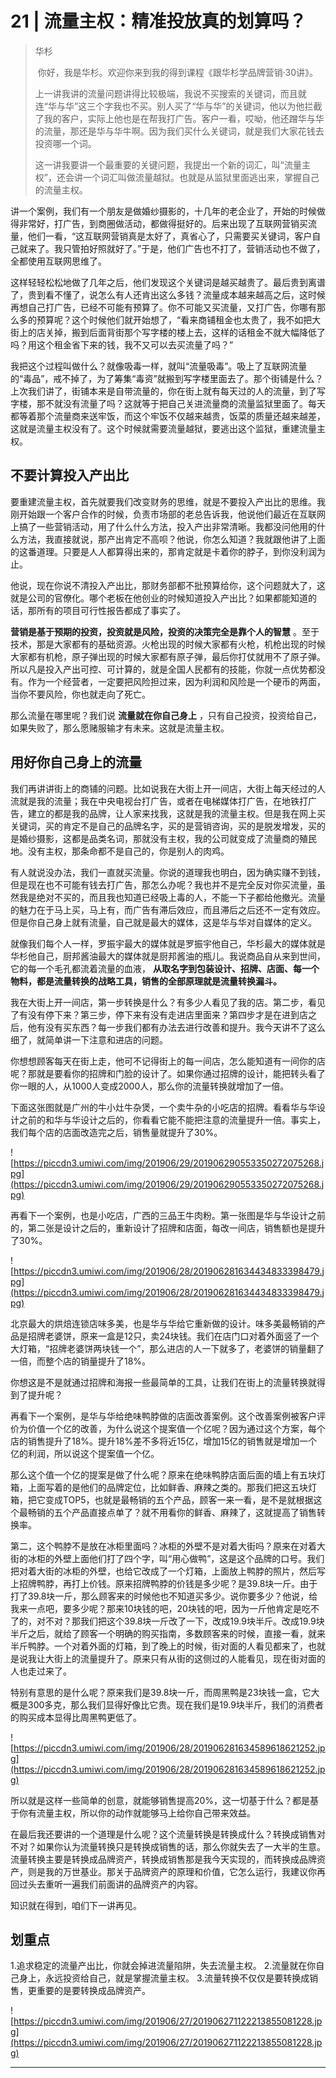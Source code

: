 # 21 | 流量主权：精准投放真的划算吗？

> 华杉
> 
>  你好，我是华杉。欢迎你来到我的得到课程《跟华杉学品牌营销·30讲》。
> 
> 上一讲我讲的流量问题讲得比较极端，我说不买搜索的关键词，而且就连“华与华”这三个字我也不买。别人买了“华与华”的关键词，他以为他拦截了我的客户，实际上他也是在帮我打广告。客户一看，哎呦，他还蹭华与华的流量，那还是华与华牛啊。因为我们买什么关键词，就是我们大家花钱去投资哪一个词。
> 
> 这一讲我要讲一个最重要的关键问题，我提出一个新的词汇，叫“流量主权”，还会讲一个词汇叫做流量越狱。也就是从监狱里面逃出来，掌握自己的流量主权。

讲一个案例，我们有一个朋友是做婚纱摄影的，十几年的老企业了，开始的时候做得非常好，打广告，到商圈做活动，都做得挺好的。后来出现了互联网营销买流量，他们一看，“这互联网营销真是太好了，真省心了，只需要买关键词，客户自己就来了。我只管拍好照就好了。”于是，他们广告也不打了，营销活动也不做了，全都使用互联网思维了。

这样轻轻松松地做了几年之后，他们发现这个关键词是越买越贵了。最后贵到离谱了，贵到看不懂了，说怎么有人还肯出这么多钱？流量成本越来越高之后，这时候再想自己打广告，已经不可能有预算了。你不可能又买流量，又打广告，你哪有那么多的预算呢？这个时候他们就开始想了，“看来商铺租金也太贵了，我不如把大街上的店关掉，搬到后面背街那个写字楼的楼上去，这样的话租金不就大幅降低了吗？用这个租金省下来的钱，我不又可以去买流量了吗？”

我把这个过程叫做什么？就像吸毒一样，就叫“流量吸毒”。吸上了互联网流量的“毒品”，戒不掉了，为了筹集“毒资”就搬到写字楼里面去了。那个街铺是什么？上次我们讲了，街铺本来是自带流量的，你在街上就有每天过的人的流量，到了写字楼，那不就没有流量了吗？这就等于把自己关进流量商的流量监狱里面了。每天都等着那个流量商来送牢饭，而这个牢饭不仅越来越贵，饭菜的质量还越来越差，这就是流量主权没有了。这个时候就需要流量越狱，要逃出这个监狱，重建流量主权。

## 不要计算投入产出比

要重建流量主权，首先就要我们改变财务的思维，就是不要投入产出比的思维。我刚开始跟一个客户合作的时候，负责市场部的老总告诉我，他说他们最近在互联网上搞了一些营销活动，用了什么什么方法，投入产出非常清晰。我都没问他用的什么方法，我直接就说，那产出肯定不高呗？他说，你怎么知道？我就跟他讲了上面的这番道理。只要是人人都算得出来的，那肯定就是卡着你的脖子，到你没利润为止。

他说，现在你说不清投入产出比，那财务部都不批预算给你，这个问题就大了，这就是公司的官僚化。哪个老板在他创业的时候知道投入产出比？如果都能知道的话，那所有的项目可行性报告都成了事实了。

 **营销是基于预期的投资，投资就是风险，投资的决策完全是靠个人的智慧** 。至于技术，那是大家都有的基础资源。火枪出现的时候大家都有火枪，机枪出现的时候大家都有机枪，原子弹出现的时候大家都有原子弹，最后你打仗就用不了原子弹。所以凡是投入产出可控、可计算的，就是全国人民都有的技能，你就一点优势都没有。作为一个经营者，一定要把风险担过来，因为利润和风险是一个硬币的两面，当你不要风险，你也就走向了死亡。

那么流量在哪里呢？我们说 **流量就在你自己身上** ，只有自己投资，投资给自己，如果失败了，那么愿赌服输才有未来。这就是流量主权。

## 用好你自己身上的流量

我们再讲讲街上的商铺的问题。比如说我在大街上开一间店，大街上每天经过的人流就是我的流量；我在中央电视台打广告，或者在电梯媒体打广告，在地铁打广告，建立的都是我的品牌，让人家来找我，这就是我的流量主权。但是我在网上买关键词，买的肯定不是自己的品牌名字，买的是营销咨询，买的是脱发增发，买的是婚纱摄影，这都是品类名词，那就没有主权，我的公司就变成了流量商的殖民地。没有主权，那条命都不是自己的，你是别人的肉鸡。

有人就说没办法，我们一直就买流量。你说的道理我也明白，因为确实赚不到钱，但是现在也不可能有钱去打广告，那怎么办呢？我也并不是完全反对你买流量，虽然我是绝对不买的，而且我也知道已经吸上毒的人，不能一下子都给他撤光。流量的魅力在于马上买，马上有，而广告有滞后效应，而且滞后之后还不一定有效应。但是你自己身上就有流量，自己就是最大的媒体，这是华与华对自媒体的定义。

就像我们每个人一样，罗振宇最大的媒体就是罗振宇他自己，华杉最大的媒体就是华杉他自己，厨邦酱油最大的媒体就是厨邦酱油的瓶儿。我说商品自从来到世间，它的每一个毛孔都流着流量的血液， **从取名字到包装设计、招牌、店面、每一个物料，都是流量转换的战略工具，销售的全部原理就是流量转换漏斗。**

我在大街上开一间店，第一步转换是什么？有多少人看见了我的店。第二步，看见了有没有停下来？第三步，停下来有没有走进店里面来？第四步才是在进到店之后，他有没有买东西？每一步我们都有办法去进行改善和提升。我今天讲不了这么细了，就简单讲一下注意和进店的问题。

你想想顾客每天在街上走，他可不记得街上的每一间店，怎么能知道有一间你的店呢？那就是要看你的招牌和门脸的设计了。如果你通过招牌的设计，能把转头看了你一眼的人，从1000人变成2000人，那么你的流量转换就增加了一倍。

下面这张图就是广州的牛小灶牛杂煲，一个卖牛杂的小吃店的招牌。看看华与华设计之前的和华与华设计之后的，你看看它能不能把注意的流量提升一倍。事实上，我们每个店的店面改造完之后，销售量就提升了30%。

![https://piccdn3.umiwi.com/img/201906/29/201906290553350272075268.jpg](https://piccdn3.umiwi.com/img/201906/29/201906290553350272075268.jpg)

再看下一个案例，也是小吃店，广西的三品王牛肉粉。第一张图是华与华设计之前的，第二张是设计之后的，重新设计了招牌和店面，每改一间店，销售额也是提升了30%。

![https://piccdn3.umiwi.com/img/201906/28/201906281634434833398479.jpg](https://piccdn3.umiwi.com/img/201906/28/201906281634434833398479.jpg)

北京最大的烘焙连锁店味多美，也是华与华给它重新做的设计。味多美最畅销的产品是招牌老婆饼，原来一盒是12只，卖24块钱。我们在店门口对着外面竖了一个大灯箱，“招牌老婆饼两块钱一个”，那么进店的人一下就多了，老婆饼的销量翻了一倍，而整个店的销量提升了18%。

你想这是不是就通过招牌和海报一些最简单的工具，让我们在街上的流量转换就得到了提升呢？

再看下一个案例，是华与华给绝味鸭脖做的店面改善案例。这个改善案例被客户评价为价值一个亿的改善，为什么说这个提案值一个亿呢？因为通过这个方案，每个店的销售提升了18%。提升18%差不多将近15亿，增加15亿的销售就是增加一个亿的利润，所以说这个提案值一个亿。

那么这个值一个亿的提案是做了什么呢？原来在绝味鸭脖店面后面的墙上有五块灯箱，上面写着的是他们的品牌定位，比如鲜香、麻辣之类的。那我们把这五块灯箱，把它变成TOP5，也就是最畅销的五个产品，顾客一来一看，是不是就根据这个最畅销的五个产品直接点单了？就不用看你的鲜香、麻辣了，这就提高了销售转换率。

第二，这个鸭脖不是放在冰柜里面吗？冰柜的外壁不是对着大街吗？原来在对着大街的冰柜的外壁上面他们打了四个字，叫“用心做鸭”，这是这个品牌的口号。我们把对着大街的冰柜的外壁，也给它改成了一个灯箱，上面放上鸭脖的照片，然后写上招牌鸭脖，再打上价钱。原来招牌鸭脖的价钱是多少呢？是39.8块一斤。由于打了39.8块一斤，那么顾客来的时候他也不知道买多少。说你要多少？他说，给我来一点吧，要多少呢？那来10块钱的吧，20块钱的吧，因为一斤他肯定是吃不了的，对不对？那我们把这个39.8块一斤改了一下，改成19.9块半斤。改成19.9块半斤之后，就给了顾客一个明确的购买指南，多数顾客来的时候，直接一看，就来半斤鸭脖。一个对着外面的灯箱，到了晚上的时候，街对面的人看见都来了，也就是说我让大街上的流量提升了。原来只有从街的这侧过的人能看见，现在街对面的人也走过来了。

特别有意思的是什么呢？原来我们是39.8块一斤，而周黑鸭是23块钱一盒，它大概是300多克，那么我们显得好像比它贵。现在我们是19.9块半斤，我们的消费者的购买成本显得比周黑鸭更低了。

![https://piccdn3.umiwi.com/img/201906/28/201906281634589618621252.jpg](https://piccdn3.umiwi.com/img/201906/28/201906281634589618621252.jpg)

所以就是这样一些简单的创意，就能够销售提高20%，这一切基于什么？都是基于你有流量主权，所以你的动作就能够马上给你自己带来效益。

在最后我还要讲的一个道理是什么呢？这个流量转换是转换成什么？转换成销售对不对？如果你认为流量转换只是转换成销售的话，那么你就失去了一大半的生意。流量转换主要是转换成品牌资产，转换成销售那是我今天实现的，而转换成品牌资产，则是我的万世基业。那关于品牌资产的原理和价值，它怎么运行，我建议你再回过头去重听一遍我们前面讲的品牌资产的内容。

知识就在得到，咱们下一讲再见。

## 划重点

1.追求稳定的流量产出比，你就会掉进流量陷阱，失去流量主权。
2.流量就在你自己身上，永远投资给自己，就是掌握流量主权。
3.流量转换不仅仅是要转换成销售，更重要的是要转换成品牌资产。

![https://piccdn3.umiwi.com/img/201906/27/201906271122213855081228.jpg](https://piccdn3.umiwi.com/img/201906/27/201906271122213855081228.jpg)

---
